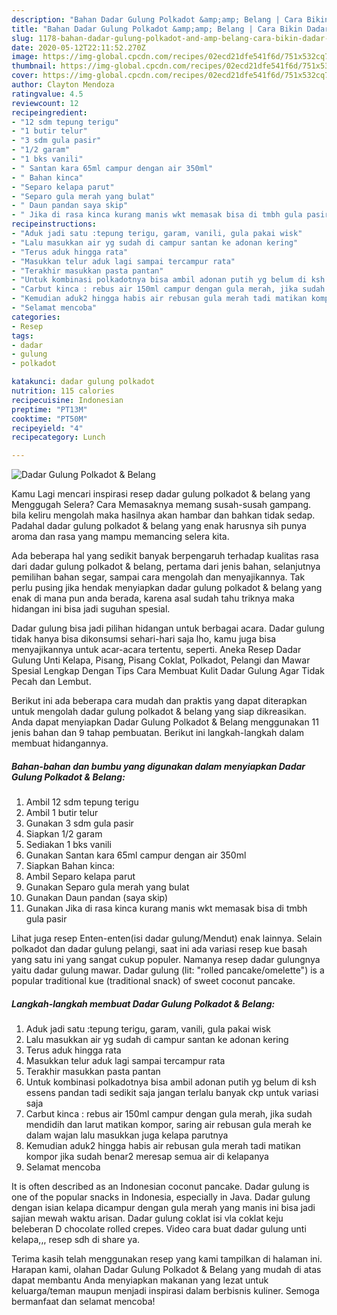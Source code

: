 ```yaml
---
description: "Bahan Dadar Gulung Polkadot &amp;amp; Belang | Cara Bikin Dadar Gulung Polkadot &amp;amp; Belang Yang Bisa Manjain Lidah"
title: "Bahan Dadar Gulung Polkadot &amp;amp; Belang | Cara Bikin Dadar Gulung Polkadot &amp;amp; Belang Yang Bisa Manjain Lidah"
slug: 1178-bahan-dadar-gulung-polkadot-and-amp-belang-cara-bikin-dadar-gulung-polkadot-and-amp-belang-yang-bisa-manjain-lidah
date: 2020-05-12T22:11:52.270Z
image: https://img-global.cpcdn.com/recipes/02ecd21dfe541f6d/751x532cq70/dadar-gulung-polkadot-belang-foto-resep-utama.jpg
thumbnail: https://img-global.cpcdn.com/recipes/02ecd21dfe541f6d/751x532cq70/dadar-gulung-polkadot-belang-foto-resep-utama.jpg
cover: https://img-global.cpcdn.com/recipes/02ecd21dfe541f6d/751x532cq70/dadar-gulung-polkadot-belang-foto-resep-utama.jpg
author: Clayton Mendoza
ratingvalue: 4.5
reviewcount: 12
recipeingredient:
- "12 sdm tepung terigu"
- "1 butir telur"
- "3 sdm gula pasir"
- "1/2 garam"
- "1 bks vanili"
- " Santan kara 65ml campur dengan air 350ml"
- " Bahan kinca"
- "Separo kelapa parut"
- "Separo gula merah yang bulat"
- " Daun pandan saya skip"
- " Jika di rasa kinca kurang manis wkt memasak bisa di tmbh gula pasir"
recipeinstructions:
- "Aduk jadi satu :tepung terigu, garam, vanili, gula pakai wisk"
- "Lalu masukkan air yg sudah di campur santan ke adonan kering"
- "Terus aduk hingga rata"
- "Masukkan telur aduk lagi sampai tercampur rata"
- "Terakhir masukkan pasta pantan"
- "Untuk kombinasi polkadotnya bisa ambil adonan putih yg belum di ksh essens pandan tadi sedikit saja jangan terlalu banyak ckp untuk variasi saja"
- "Carbut kinca : rebus air 150ml campur dengan gula merah, jika sudah mendidih dan larut matikan kompor, saring air rebusan gula merah ke dalam wajan lalu masukkan juga kelapa parutnya"
- "Kemudian aduk2 hingga habis air rebusan gula merah tadi matikan kompor jika sudah benar2 meresap semua air di kelapanya"
- "Selamat mencoba"
categories:
- Resep
tags:
- dadar
- gulung
- polkadot

katakunci: dadar gulung polkadot 
nutrition: 115 calories
recipecuisine: Indonesian
preptime: "PT13M"
cooktime: "PT50M"
recipeyield: "4"
recipecategory: Lunch

---
```



![Dadar Gulung Polkadot &amp; Belang](https://img-global.cpcdn.com/recipes/02ecd21dfe541f6d/751x532cq70/dadar-gulung-polkadot-belang-foto-resep-utama.jpg)

Kamu Lagi mencari inspirasi resep dadar gulung polkadot &amp; belang yang Menggugah Selera? Cara Memasaknya memang susah-susah gampang. bila keliru mengolah maka hasilnya akan hambar dan bahkan tidak sedap. Padahal dadar gulung polkadot &amp; belang yang enak harusnya sih punya aroma dan rasa yang mampu memancing selera kita.

Ada beberapa hal yang sedikit banyak berpengaruh terhadap kualitas rasa dari dadar gulung polkadot &amp; belang, pertama dari jenis bahan, selanjutnya pemilihan bahan segar, sampai cara mengolah dan menyajikannya. Tak perlu pusing jika hendak menyiapkan dadar gulung polkadot &amp; belang yang enak di mana pun anda berada, karena asal sudah tahu triknya maka hidangan ini bisa jadi suguhan spesial.

Dadar gulung bisa jadi pilihan hidangan untuk berbagai acara. Dadar gulung tidak hanya bisa dikonsumsi sehari-hari saja lho, kamu juga bisa menyajikannya untuk acar-acara tertentu, seperti. Aneka Resep Dadar Gulung Unti Kelapa, Pisang, Pisang Coklat, Polkadot, Pelangi dan Mawar Spesial Lengkap Dengan Tips Cara Membuat Kulit Dadar Gulung Agar Tidak Pecah dan Lembut.


Berikut ini ada beberapa cara mudah dan praktis yang dapat diterapkan untuk mengolah dadar gulung polkadot &amp; belang yang siap dikreasikan. Anda dapat menyiapkan Dadar Gulung Polkadot &amp; Belang menggunakan 11 jenis bahan dan 9 tahap pembuatan. Berikut ini langkah-langkah dalam membuat hidangannya.

<!--inarticleads1-->

##### Bahan-bahan dan bumbu yang digunakan dalam menyiapkan Dadar Gulung Polkadot &amp; Belang:

1. Ambil 12 sdm tepung terigu
1. Ambil 1 butir telur
1. Gunakan 3 sdm gula pasir
1. Siapkan 1/2 garam
1. Sediakan 1 bks vanili
1. Gunakan  Santan kara 65ml campur dengan air 350ml
1. Siapkan  Bahan kinca:
1. Ambil Separo kelapa parut
1. Gunakan Separo gula merah yang bulat
1. Gunakan  Daun pandan (saya skip)
1. Gunakan  Jika di rasa kinca kurang manis wkt memasak bisa di tmbh gula pasir


Lihat juga resep Enten-enten(isi dadar gulung/Mendut) enak lainnya. Selain polkadot dan dadar gulung pelangi, saat ini ada variasi resep kue basah yang satu ini yang sangat cukup populer. Namanya resep dadar gulungnya yaitu dadar gulung mawar. Dadar gulung (lit: &#34;rolled pancake/omelette&#34;) is a popular traditional kue (traditional snack) of sweet coconut pancake. 

<!--inarticleads2-->

##### Langkah-langkah membuat Dadar Gulung Polkadot &amp; Belang:

1. Aduk jadi satu :tepung terigu, garam, vanili, gula pakai wisk
1. Lalu masukkan air yg sudah di campur santan ke adonan kering
1. Terus aduk hingga rata
1. Masukkan telur aduk lagi sampai tercampur rata
1. Terakhir masukkan pasta pantan
1. Untuk kombinasi polkadotnya bisa ambil adonan putih yg belum di ksh essens pandan tadi sedikit saja jangan terlalu banyak ckp untuk variasi saja
1. Carbut kinca : rebus air 150ml campur dengan gula merah, jika sudah mendidih dan larut matikan kompor, saring air rebusan gula merah ke dalam wajan lalu masukkan juga kelapa parutnya
1. Kemudian aduk2 hingga habis air rebusan gula merah tadi matikan kompor jika sudah benar2 meresap semua air di kelapanya
1. Selamat mencoba


It is often described as an Indonesian coconut pancake. Dadar gulung is one of the popular snacks in Indonesia, especially in Java. Dadar gulung dengan isian kelapa dicampur dengan gula merah yang manis ini bisa jadi sajian mewah waktu arisan. Dadar gulung coklat isi vla coklat keju beleberan D chocolate rolled crepes. Video cara buat dadar gulung unti kelapa,,, resep sdh di share ya. 

Terima kasih telah menggunakan resep yang kami tampilkan di halaman ini. Harapan kami, olahan Dadar Gulung Polkadot &amp; Belang yang mudah di atas dapat membantu Anda menyiapkan makanan yang lezat untuk keluarga/teman maupun menjadi inspirasi dalam berbisnis kuliner. Semoga bermanfaat dan selamat mencoba!
